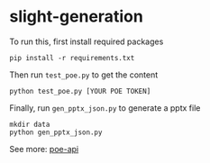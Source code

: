 # slight-generation
To run this, first install required packages
```
pip install -r requirements.txt
```
Then run `test_poe.py` to get the content
```
python test_poe.py [YOUR POE TOKEN]
```
Finally, run `gen_pptx_json.py` to generate a pptx file
```
mkdir data
python gen_pptx_json.py
```

See more: [poe-api](https://github.com/ading2210/poe-api)